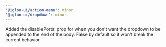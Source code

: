 ```yaml
---
'@igloo-ui/action-menu': minor
'@igloo-ui/dropdown': minor
---
```


Added the disablePortal prop for when you don't want the dropdown to be appended to the end of the body. False by default so it won't break the current behavior.
